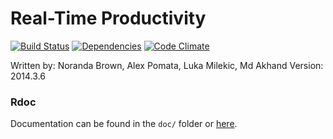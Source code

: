 # Real-Time Productivity

[![Build Status](https://secure.travis-ci.org/236b-RTP/RTP.png)](http://travis-ci.org/236b-RTP/RTP)
[![Dependencies](https://gemnasium.com/236b-RTP/RTP.png)](https://gemnasium.com/236b-RTP/RTP)
[![Code Climate](https://codeclimate.com/github/236b-RTP/RTP.png)](https://codeclimate.com/github/236b-RTP/RTP)

Written by: Noranda Brown, Alex Pomata, Luka Milekic, Md Akhand
Version: 2014.3.6

### Rdoc
Documentation can be found in the `doc/` folder or [here](http://236b-RTP.github.io/RTP).
